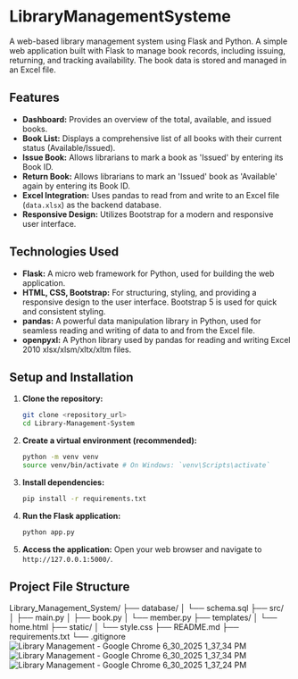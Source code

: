 # LibraryManagementSysteme
A web-based library management system using Flask and Python.
A simple web application built with Flask to manage book records, including issuing, returning, and tracking availability. The book data is stored and managed in an Excel file.

## Features
- **Dashboard:** Provides an overview of the total, available, and issued books.
- **Book List:** Displays a comprehensive list of all books with their current status (Available/Issued).
- **Issue Book:** Allows librarians to mark a book as 'Issued' by entering its Book ID.
- **Return Book:** Allows librarians to mark an 'Issued' book as 'Available' again by entering its Book ID.
- **Excel Integration:** Uses pandas to read from and write to an Excel file (`data.xlsx`) as the backend database.
- **Responsive Design:** Utilizes Bootstrap for a modern and responsive user interface.

## Technologies Used
- **Flask:** A micro web framework for Python, used for building the web application.
- **HTML, CSS, Bootstrap:** For structuring, styling, and providing a responsive design to the user interface. Bootstrap 5 is used for quick and consistent styling.
- **pandas:** A powerful data manipulation library in Python, used for seamless reading and writing of data to and from the Excel file.
- **openpyxl:** A Python library used by pandas for reading and writing Excel 2010 xlsx/xlsm/xltx/xltm files.

## Setup and Installation

1.  **Clone the repository:**
    ```bash
    git clone <repository_url>
    cd Library-Management-System
    ```
2.  **Create a virtual environment (recommended):**
    ```bash
    python -m venv venv
    source venv/bin/activate # On Windows: `venv\Scripts\activate`
    ```
3.  **Install dependencies:**
    ```bash
    pip install -r requirements.txt
    ```
4.  **Run the Flask application:**
    ```bash
    python app.py
    ```
5.  **Access the application:**
    Open your web browser and navigate to `http://127.0.0.1:5000/`.

## Project File Structure
Library_Management_System/
├── database/
│   └── schema.sql
├── src/
│   ├── main.py
│   ├── book.py
│   └── member.py
├── templates/
│   └── home.html
├── static/
│   └── style.css
├── README.md
├── requirements.txt
└── .gitignore![Library Management - Google Chrome 6_30_2025 1_37_34 PM](https://github.com/user-attachments/assets/0c9fae50-9b8a-4f9d-b910-7b79644dbcd3)
![Library Management - Google Chrome 6_30_2025 1_37_34 PM](https://github.com/user-attachments/assets/c4908f37-0d45-4007-9024-c45148605fff)
![Library Management - Google Chrome 6_30_2025 1_37_24 PM](https://github.com/user-attachments/assets/f3a58af1-3a6c-4c54-8426-29d95daf14af)

